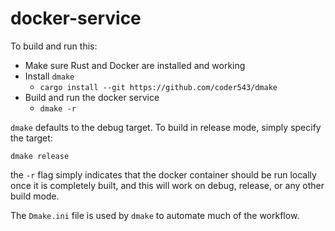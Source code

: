 # docker-service

To build and run this:

- Make sure Rust and Docker are installed and working
- Install `dmake`
  - `cargo install --git https://github.com/coder543/dmake`
- Build and run the docker service
  - `dmake -r`

`dmake` defaults to the debug target. To build in release mode, simply specify the target:

    dmake release

the `-r` flag simply indicates that the docker container should be run locally once it is completely built, and this will work on debug, release, or any other build mode.

The `Dmake.ini` file is used by `dmake` to automate much of the workflow.